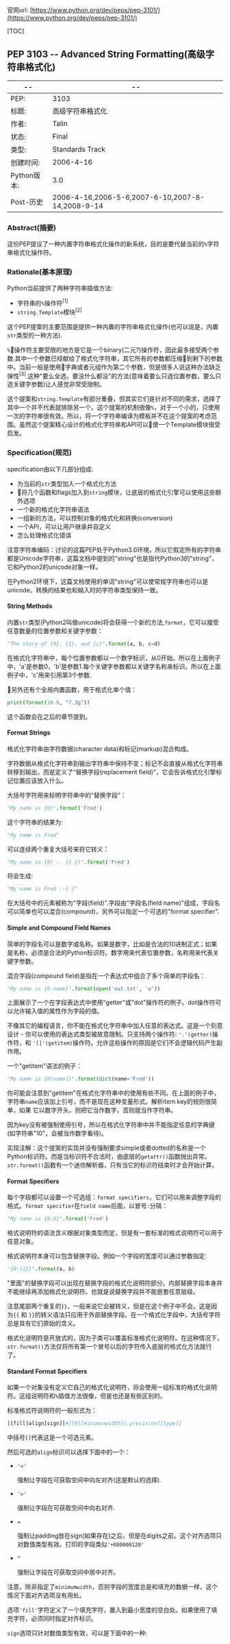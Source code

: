 官网url: [https://www.python.org/dev/peps/pep-3101/](https://www.python.org/dev/peps/pep-3101/)

[TOC]

## PEP 3103 -- Advanced String Formatting(高级字符串格式化)

-- | --
-- | --
PEP: | 3103
标题: | 高级字符串格式化
作者: | Talin <viridia at gmail.com>
状态: | Final
类型: | Standards Track
创建时间: | 2006-4-16
Python版本: | 3.0
Post-历史 | 2006-4-16,2006-5-6,2007-6-10,2007-8-14,2008-9-14

### Abstract(摘要)

这份PEP提议了一种内置字符串格式化操作的新系统，目的是要代替当前的`%`字符串格式化操作符。

### Rationale(基本原理)

Python当前提供了两种字符串插值方法:

- 字符串的`%`操作符<sup>[1]</sup>
- `string.Template`模块<sup>[2]</sup>

这个PEP提案的主要范围是提供一种内置的字符串格式化操作(也可以说是，内置`str`类型的一种方法).

`%`操作符主要受限的地方是它是一个binary(二元?)操作符，因此最多接受两个参数.其中一个参数已经献给了格式化字符串，其它所有的参数都压缩到剩下的参数中。当前一般是使用字典或者元组作为第二个参数，但是很多人说这种办法缺乏弹性<sup>[3]</sup>.这种"要么全选，要没什么都没"的方法(意味着要么只选位置参数，要么只选关键字参数)让人感觉非常受限制。

这个提案和`string.Template`有部分重叠，但其实它们是针对不同的需求，选择了其中一个并不代表就排除另一个。这个提案的机制很像`%`，对于一个小的，只使用一次的字符串很有效。所以，将一个字符串编译为模板并不在这个提案的考虑范围。虽然这个提案精心设计的格式化字符串和API可以使一个Template模块很受启发。

### Specification(规范)

specification由以下几部分组成:

- 为当前的`str`类型加入一个格式化方法
- 将几个函数和flags加入到`string`模块，让底层的格式化引擎可以使用这些额外选项
- 一个新的格式化字符串语法
- 一组新的方法，可以控制对象的格式化和转换(conversion)
- 一个API，可以让用户继承并自定义
- 怎么处理格式化错误

注意字符串编码：讨论的这篇PEP处于Python3.0环境，所以它假定所有的字符串都是Unicode字符串，这篇文档中提到的"string"也是指代Python3的"string"，它和Python2的unicode对象一样。

在Python2环境下，这篇文档使用的单词"string"可以使常规字符串也可以是unicode。转换的结果也和输入时的字符串类型保持一致。

#### String Methods

内置`str`类型(Python2叫做unicode)将会获得一个新的方法,`format`，它可以接受任意数量的位置参数和关键字参数：

```python
"The story of {0}, {1}, and {c}".format(a, b, c=d)
```

在格式化字符串中，每个位置参数都以一个数字标识，从0开始。所以在上面例子中，'a'是参数0，'b'是参数1.每个关键字参数都以关键字名称来标识。所以在上面例子中，'c'用来引用第3个参数.

另外还有个全局内置函数，用于格式化单个值：

```python
print(format(10.0, "7.3g"))
```

这个函数会在之后的章节提到。

#### Format Strings

格式化字符串由字符数据(character data)和标记(markup)混合构成。

字符数据从格式化字符串到输出字符串中保持不变；标记不会直接从格式化字符串转移到输出，而是定义了“替换字段(replacement field)”，它会告诉格式化引擎标记位置应该放入什么。

大括号字符用来标明字符串中的“替换字段”：

```python
"My name is {0}".format('Fred')
```

这个字符串的结果为:

```python
"My name is Fred"
```

可以连续两个重复大括号来将它转义：

```python
"My name is {0} :- {{ }}".format('Fred')
```

将会生成:

```python
"My name is Fred :-{ }"
```

在大括号中的元素被称为"字段(field)".字段由"字段名(field name)"组成，字段名可以简单也可以混合(compound)，另外可以指定一个可选的"format specifier".

#### Simple and Compound Field Names

简单的字段名可以是数字或名称。如果是数字，比如是合法的10进制正式；如果是名称，必须是合法的Python标识符。数字用来代表位置参数，名称用来代表关键字参数。

混合字段(compound field)是指在一个表达式中组合了多个简单的字段名：

```python
"My name is {0.name}".format(open('out.txt', 'w'))
```

上面展示了一个在字段表达式中使用“getter”或"dot"操作符的例子。dot操作符可以允许输入值的属性作为字段的值。

不像其它的编程语言，你不能在格式化字符串中加入任意的表达式。这是一个刻意设计 - 你可以使用的表达式类型被故意限制。只支持两个操作符: `'.'(getter)`操作符，和
`'[]'(getitem)`操作符。允许这些操作的原因是它们不会逻辑代码产生副作用。

一个"getitem"语法的例子：

```python
"My name is {0[name]}".format(dict(name='Fred'))
```

你可能会注意到"getitem"在格式化字符串中的使用有些不同。在上面的例子中，字符串`name`应该加上引号，而不是现在这种变量形式。解析item key的规则很简单，如果
它以数字开头，则把它当作数字，否则就当作字符串。

因为key没有被强制使用引号，所以在格式化字符串中并不能指定任意的字典键(如字符串"10"，会被当作数字看待)。

实现注解：这个提案的实现并没有强制要求simple或者dotted的名称是一个Python标识符。而是当标识符不合法时，由底层的`getattr()`函数抛出异常。
`str.format()`函数有一个迷你解析器，只有当它的标识符结束时才会开始计算。

#### Format Specifiers

每个字段都可以设置一个可选组：`format specifiers`，它们可以用来调整字段的格式。`format specifier`在`field name`后面，以冒号`:`分隔：

```python
"My name is {0:8}".format('Fred')
```

格式说明符的语法含义根据对象类型而定，但是有一套标准的格式说明符可以用于任意对象。

格式说明符本身可以包含替换字段。例如一个字段的宽度可以通过参数指定:

```python
"{0:{1}}".format(a, b)
```

"里面"的替换字段可以出现在替换字段的格式化说明符部分。内部替换字段本身并不能继续再添加格式化说明符。也就是说替换字段并不能嵌套任意层级。

注意尾部两个重复的`}}`，一般来说它会被转义，但是在这个例子中不会。这是因为`{{` 和 `}}`的转义语法只应用于外部替换字段。在一个格式化字段中，大括号字符总是具有它们原始的含义。

格式化说明符是开放式的，因为子类可以覆盖标准格式化说明符。在这种情况下，`str.format()`方法仅将所有第一个冒号以后的字符传入底层的格式化方法就行了。

#### Standard Format Specifiers

如果一个对象没有定义它自己的格式化说明符，将会使用一组标准的格式化说明符。这组说明符和`%`插值方法很像，但是也还是有些区别的。

标准格式符说明符的一般形式为：

```python
[[fill]align[sign][#][0][minimunwidth][.precision][type]]
```

中括号`[]`代表这是一个可选元素。

然后可选的`align`标识可以选择下面中的一个：

- `'<'`

    强制让字段在可获取空间中向左对齐(这是默认的选择).

- `'>'`

    强制让字段在可获取空间中向右对齐.

- `=`

    强制让padding放在sign(如果存在)之后，但是在digits之前。这个对齐选项只对数值类型有效。打印的字段类似`'+000000120'`

- `^`

    强制让字段在可获取空间中居中对齐。

注意，除非指定了`minimumwidth`，否则字段的宽度总是和填充的数据一样，这个情况下面对齐选项没有用处。

选项`'fill'`字符定义了一个填充字符，置入到最小宽度的空白处。如果使用了填充字符，必须同时指定对齐标识。

`sign`选项只针对数值类型有效，可以是下面中的一种:

```python

```